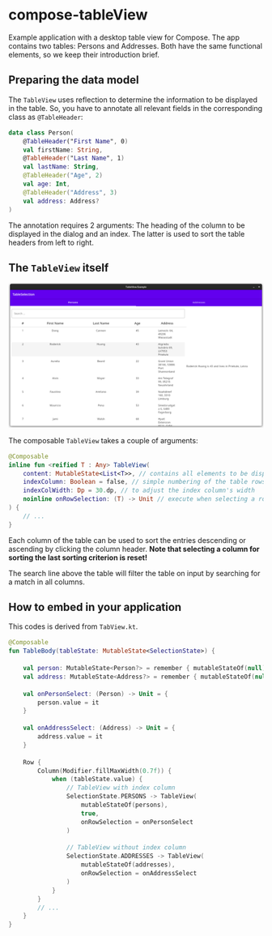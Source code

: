 # compose-tableView

Example application with a desktop table view for Compose. The app contains 
two tables: Persons and Addresses. Both have the same functional elements, 
so we keep their introduction brief.

## Preparing the data model

The `TableView` uses reflection to determine the information to be displayed 
in the table. So, you have to annotate all relevant fields in the 
corresponding class as `@TableHeader`:

```kotlin
data class Person(
    @TableHeader("First Name", 0)
    val firstName: String,
    @TableHeader("Last Name", 1)
    val lastName: String,
    @TableHeader("Age", 2)
    val age: Int,
    @TableHeader("Address", 3)
    val address: Address?
)
```

The annotation requires 2 arguments: The heading of the column to be 
displayed in the dialog and an index. The latter is used to sort the table 
headers from left to right.

## The `TableView` itself

![persons.png](screenshots/persons.png)

The composable `TableView` takes a couple of arguments:

```kotlin
@Composable
inline fun <reified T : Any> TableView(
    content: MutableState<List<T>>, // contains all elements to be displayed
    indexColumn: Boolean = false, // simple numbering of the table rows
    indexColWidth: Dp = 30.dp, // to adjust the index column's width
    noinline onRowSelection: (T) -> Unit // execute when selecting a row
) {
    // ...
}
```

Each column of the table can be used to sort the entries descending or 
ascending by clicking the column header. **Note that selecting a column for 
sorting the last sorting criterion is reset!**

The search line above the table will filter the table on input by searching 
for a match in all columns.

## How to embed in your application

This codes is derived from `TabView.kt`. 

```kotlin
@Composable
fun TableBody(tableState: MutableState<SelectionState>) {

    val person: MutableState<Person?> = remember { mutableStateOf(null) }
    val address: MutableState<Address?> = remember { mutableStateOf(null) }

    val onPersonSelect: (Person) -> Unit = {
        person.value = it
    }

    val onAddressSelect: (Address) -> Unit = {
        address.value = it
    }

    Row {
        Column(Modifier.fillMaxWidth(0.7f)) {
            when (tableState.value) {
                // TableView with index column
                SelectionState.PERSONS -> TableView(
                    mutableStateOf(persons),
                    true,
                    onRowSelection = onPersonSelect
                )

                // TableView without index column
                SelectionState.ADDRESSES -> TableView(
                    mutableStateOf(addresses),
                    onRowSelection = onAddressSelect
                )
            }
        }
        // ...
    }
}
```
